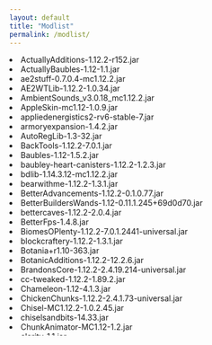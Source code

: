 ```yaml
---
layout: default
title: "Modlist"
permalink: /modlist/
---
```

<div style="height:500px;width:754px;overflow:auto">
<li>ActuallyAdditions-1.12.2-r152.jar
<li>ActuallyBaubles-1.12-1.1.jar
<li>ae2stuff-0.7.0.4-mc1.12.2.jar
<li>AE2WTLib-1.12.2-1.0.34.jar
<li>AmbientSounds_v3.0.18_mc1.12.2.jar
<li>AppleSkin-mc1.12-1.0.9.jar
<li>appliedenergistics2-rv6-stable-7.jar
<li>armoryexpansion-1.4.2.jar
<li>AutoRegLib-1.3-32.jar
<li>BackTools-1.12.2-7.0.1.jar
<li>Baubles-1.12-1.5.2.jar
<li>baubley-heart-canisters-1.12.2-1.2.3.jar
<li>bdlib-1.14.3.12-mc1.12.2.jar
<li>bearwithme-1.12.2-1.3.1.jar
<li>BetterAdvancements-1.12.2-0.1.0.77.jar
<li>BetterBuildersWands-1.12-0.11.1.245+69d0d70.jar
<li>bettercaves-1.12.2-2.0.4.jar
<li>BetterFps-1.4.8.jar
<li>BiomesOPlenty-1.12.2-7.0.1.2441-universal.jar
<li>blockcraftery-1.12.2-1.3.1.jar
<li>Botania+r1.10-363.jar
<li>BotanicAdditions-1.12.2-12.2.6.jar
<li>BrandonsCore-1.12.2-2.4.19.214-universal.jar
<li>cc-tweaked-1.12.2-1.89.2.jar
<li>Chameleon-1.12-4.1.3.jar
<li>ChickenChunks-1.12.2-2.4.1.73-universal.jar
<li>Chisel-MC1.12.2-1.0.2.45.jar
<li>chiselsandbits-14.33.jar
<li>ChunkAnimator-MC1.12-1.2.jar
<li>clarity-1.1.jar
<li>ClientTweaks_1.12.2-3.1.11.jar
<li>Clumps-3.1.2.jar
<li>CodeChickenLib-1.12.2-3.2.3.358-universal.jar
<li>CoFHCore-1.12.2-4.6.6.1-universal.jar
<li>CoFHWorld-1.12.2-1.4.0.1-universal.jar
<li>colytra-1.12.2-1.2.0.4.jar
<li>conarm-1.12.2-1.2.5.9.jar
<li>Controlling-3.0.10.jar
<li>CraftTweaker2-1.12-4.1.20.609.jar
<li>CreativeCore_v1.10.34_mc1.12.2.jar
<li>CTM-MC1.12.2-1.0.2.31.jar
<li>Cucumber-1.12.2-1.1.3.jar
<li>CustomMainMenu-MC1.12.2-2.0.9.1.jar
<li>CustomNPCs_1.12.2-(05Jul20).jar
<li>cyberware-1.12.2-0.2.11.26.jar
<li>dazzle-2.0.0.jar
<li>DeconTable-3.0.4.jar
<li>Draconic-Additions-1.12.2-1.14.1.37-universal.jar
<li>Draconic-Evolution-1.12.2-2.3.27.353-universal.jar
<li>DynamicLights-1.12.2.jar
<li>EnderCore-1.12.2-0.5.76.jar
<li>EnderIO-1.12.2-5.2.66.jar
<li>EnderIO-endergy-1.12.2-5.2.66.jar
<li>EnderStorage-1.12.2-2.4.6.137-universal.jar
<li>enderutilities-1.12.2-0.7.15.jar
<li>environmentaltech-1.12.2-2.0.20.1.jar
<li>Exotic+Birds+1.12.2-3.2.0.jar
<li>ExtraBitManipulation-1.12.2-3.4.1.jar
<li>ExtraCells-1.12.2-2.6.5.jar
<li>extrautils2-1.12-1.9.9.jar
<li>ExtremeReactors-1.12.2-0.4.5.67.jar
<li>FamiliarFauna-1.12.2-1.0.11.jar
<li>Farseek-1.12-2.5.1.jar
<li>fencejumper-1.12-1.0.5.jar
<li>flatcoloredblocks-mc1.12-6.8.jar
<li>foamfix-0.10.11-1.12.2.jar
<li>Forgelin-1.8.4.jar
<li>ForgeMultipart-1.12.2-2.6.2.83-universal (1).jar
<li>FTBLib-5.4.7.2.jar
<li>future-mc-1.12.2-0.2.4.1.jar
<li>GasConduits-1.12.2-1.2.4.jar
<li>GeneralLaymansAestheticSpyingScreen-1.12.2-7.0.0.jar
<li>grapplemod-v11.1-1.12.2.jar
<li>GravelMiner_1.12.1-6.1.2.jar
<li>HammerLib-1.12.2-2.0.6.26.jar
<li>Harvest-1.12-1.2.8-25.jar
<li>hooked-1.0.3.jar
<li>Hot-Swappable_Armor_v1.0_mc_v1.12.jar
<li>Hwyla-1.8.26-B41_1.12.2.jar
<li>IC2Classic+1.12-1.5.5.2.1.jar
<li>iChunUtil-1.12.2-7.2.2.jar
<li>IGW-Mod-1.12.2-1.4.4-15-universal.jar
<li>ImmersiveEngineering-0.12-98.jar
<li>industrialforegoing-1.12.2-1.12.13-237.jar
<li>InventoryTweaks-1.63.jar
<li>IronBackpacks-1.12.2-3.0.8-12.jar
<li>ironchest-1.12.2-7.0.72.847.jar
<li>itemscroller-1.12.2-0.12.0.jar
<li>itemzoom_1.12.2-1.11.jar
<li>itlt-1.12.2-1.0.2.jar
<li>Jade-0.1.0.jar
<li>jei_1.12.2-4.16.1.301.jar
<li>jetorches-1.12.2-2.1.0.jar
<li>journeymap-1.12.2-5.7.1.jar
<li>JustEnoughResources-1.12.2-0.9.2.60.jar
<li>KleeSlabs_1.12.2-5.4.12.jar
<li>librarianlib-1.12.2-4.22.jar
<li>llibrary-1.7.20-1.12.2.jar
<li>LunatriusCore-1.12.2-1.2.0.42-universal.jar
<li>Mantle-1.12-1.3.3.55.jar
<li>mcjtylib-1.12-3.5.4.jar
<li>Mekanism-1.12.2-9.8.3.390.jar
<li>MekanismGenerators-1.12.2-9.8.3.390.jar
<li>MekanismTools-1.12.2-9.8.3.390.jar
<li>moartinkers-0.6.0.jar
<li>modtweaker-4.0.18.jar
<li>ModularPowersuits-1.12.2-1.0.46.jar
<li>MouseTweaks-2.10-mc1.12.2.jar
<li>mowziesmobs-1.5.8.jar
<li>MrTJPCore-1.12.2-2.1.4.43-universal.jar
<li>MTLib-3.0.6.jar
<li>multimob-1.0.5.jar
<li>mystcraft-1.12.2-0.13.7.06.jar
<li>MysticalAgradditions-1.12.2-1.3.2.jar
<li>MysticalAgriculture-1.12.2-1.7.5.jar
<li>mysticallib-1.12.2-1.9.0.jar
<li>natura-1.12.2-4.3.2.69.jar
<li>Netherending-Ores-1.12.2-1.4.2.jar
<li>NetherPortalFix_1.12.1-5.3.17.jar
<li>noRecipeBook_v1.2.2formc1.12.2.jar
<li>NotEnoughIDs-1.5.4.4.jar
<li>Numina-1.12.2-1.0.38.jar
<li>OpenBlocks-1.12.2-1.8.1.jar
<li>OpenModsLib-1.12.2-0.12.2.jar
<li>OreLib-1.12.2-3.6.0.1.jar
<li>overloadedarmorbar-1.0.4g.jar
<li>p455w0rdslib-1.12.2-2.3.161.jar
<li>parry-1.0-hotfix.jar
<li>PassableLeaves-1.12.2-2.0.0.jar
<li>Patchouli-1.0-23.6.jar
<li>PeripheralsPlusOne-1.12.2-1.1-build-T58.jar
<li>PiTweaks-1.12-0.5.5.jar
<li>placeableitems-3.3.jar
<li>Placebo-1.12.2-1.6.0.jar
<li>plustic-8.0.2.jar
<li>pneumaticcraft-repressurized-1.12.2-0.11.15-398.jar
<li>PotionFingers-r1.0-2.jar
<li>primitivemobs-1.2.3a.jar
<li>Quark-r1.6-179.jar
<li>QuickLeafDecay-MC1.12.1-1.2.4.jar
<li>RebornCore-1.12.2-3.19.4.529-universal.jar
<li>RedstoneArsenal-1.12.2-2.6.6.1-universal.jar
<li>RedstoneFlux-1.12-2.1.1.1-universal.jar
<li>redstonepaste-mc1.12-1.7.5.jar
<li>ReWIRED-1.0.9b.jar
<li>rftools-1.12-7.73.jar
<li>RoguelikeDungeons-1.12.2-1.8.0.jar
<li>ropebridge-1.12-2.0.7.jar
<li>Schematica-1.12.2-1.8.0.169-universal.jar
<li>SimplyJetpacks2-1.12.2-2.2.18.1.jar
<li>SmoothFont-mc1.12.2-2.1.2.jar
<li>SpartanShields-1.12.2-1.5.4.jar
<li>StevesCarts-1.12.2-2.4.32.137.jar
<li>stg-1.12.2-1.2.3.jar
<li>StorageDrawers-1.12.2-5.4.2.jar
<li>Streams-1.12-0.4.9.jar
<li>SuperFactoryManager-1.12.2-2.0.24.jar
<li>Sync-1.12.2-7.1.0.jar
<li>TConstruct-1.12.2-2.13.0.183.jar
<li>tesla-core-lib-1.12.2-1.0.17.jar
<li>Thaumcraft-1.12.2-6.1.BETA26.jar
<li>ThaumicAugmentation-1.12.2-2.0.13.jar
<li>thaumicenergistics-2.2.4.jar
<li>ThaumicJEI-1.12.2-1.6.0-27.jar
<li>thaumictinkerer-1.12.2-5.0-620a0c5.jar
<li>ThaumicWaila-1.12.2-0.0.2.jar
<li>TheFramework-1.12.2-1.0.1-build-T23.jar
<li>ThermalCultivation-1.12.2-0.3.6.1-universal.jar
<li>ThermalDynamics-1.12.2-2.5.6.1-universal.jar
<li>ThermalExpansion-1.12.2-5.5.7.1-universal.jar
<li>ThermalFoundation-1.12.2-2.6.7.1-universal.jar
<li>ThermalInnovation-1.12.2-0.3.6.1-universal.jar
<li>ThermalTinkering-1.12.2-2.0.1.jar
<li>TinkersComplement-1.12.2-0.4.3.jar
<li>tinkersjei-1.2.jar
<li>TinkerToolLeveling-1.12.2-1.1.0.jar
<li>Toast+Control-1.12.2-1.8.1.jar
<li>ToolBelt-1.12.2-1.9.13.jar
<li>torchmaster_1.12.2-1.8.4.84.jar
<li>toughnessbar-2.4.jar
<li>twilightforest-1.12.2-3.11.1021-universal.jar
<li>UniDict-1.12.2-3.0.4.jar
<li>UniversalRemote-1.12-0.9.10.jar
<li>valkyrielib-1.12.2-2.0.20.1.jar
<li>VanillaFix-1.0.10-150.jar
<li>VeinMiner-1.12-0.38.2.647+b31535a.jar
<li>WailaHarvestability-mc1.12-1.1.12.jar
<li>WanionLib-1.12.2-2.5.jar
<li>Wawla-1.12.2-2.6.275.jar
<li>WearableBackpacks-1.12.2-3.1.4.jar
<li>WirelessCraftingTerminal-1.12.2-3.12.97.jar
<li>WR-CBE-1.12.2-2.3.2.33-universal.jar
<li>Xtones-1.2.1.jar
<li>YABBA-1.1.2.54.jar
<li>zerocore-1.12.2-0.1.2.8.jar
</div>
